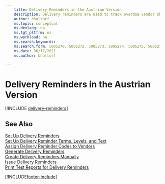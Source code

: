 ```yaml
---
    title: Delivery Reminders in the Austrian Version
    description: Delivery reminders are used to track overdue vendor shipments and to remind vendors about overdue deliveries in the Austrian version.
    author: bholtorf
    ms.topic: conceptual
    ms.devlang: na
    ms.tgt_pltfrm: na
    ms.workload: na
    ms.search.keywords:
    ms.search.form: 5005270, 5005272, 5005273, 5005274, 5005275, 5005276, 5005280
    ms.date: 06/17/2021
    ms.author: bholtorf

---
```

# Delivery Reminders in the Austrian Version

[!INCLUDE [delivery-reminders](../includes/ATCHDE/delivery-reminders.md)]

## See Also

 [Set Up Delivery Reminders](how-to-set-up-delivery-reminders.md)   
 [Set Up Delivery Reminder Terms, Levels, and Text](how-to-set-up-delivery-reminder-terms-levels-and-text.md)   
 [Assign Delivery Reminder Codes to Vendors](how-to-assign-delivery-reminder-codes-to-vendors.md)   
 [Generate Delivery Reminders](how-to-generate-delivery-reminders.md)   
 [Create Delivery Reminders Manually](how-to-create-delivery-reminders-manually.md)   
 [Issue Delivery Reminders](how-to-issue-delivery-reminders.md)   
 [Print Test Reports for Delivery Reminders](how-to-print-test-reports-for-delivery-reminders.md)


[!INCLUDE[footer-include](../../includes/footer-banner.md)]
